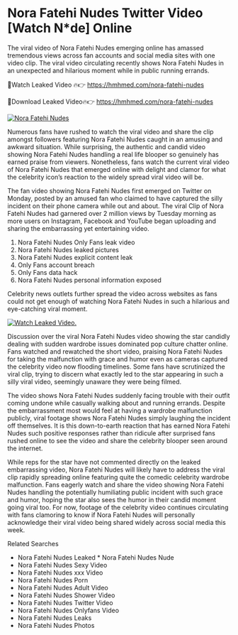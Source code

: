 ﻿# Nora Fatehi Nudes Twitter Video [Watch N*de] Online

The viral video of ﻿Nora Fatehi Nudes emerging online has amassed tremendous views across fan accounts and social media sites with one video clip. The viral video circulating recently shows ﻿Nora Fatehi Nudes in an unexpected and hilarious moment while in public running errands. 

🔴Watch Leaked Video 🔥👉  https://hmhmed.com/nora-fatehi-nudes 

🔴Download Leaked Video🔥👉  https://hmhmed.com/nora-fatehi-nudes 

[![Nora Fatehi Nudes](https://i.imgur.com/dJHk4Zq.gif)](https://hmhmed.com/nora-fatehi-nudes)

Numerous fans have rushed to watch the viral video and share the clip amongst followers featuring ﻿Nora Fatehi Nudes caught in an amusing and awkward situation. While surprising, the authentic and candid video showing ﻿Nora Fatehi Nudes handling a real life blooper so genuinely has earned praise from viewers. Nonetheless, fans watch the current viral video of ﻿Nora Fatehi Nudes that emerged online with delight and clamor for what the celebrity icon’s reaction to the widely spread viral video will be.

The fan video showing ﻿Nora Fatehi Nudes first emerged on Twitter on Monday, posted by an amused fan who claimed to have captured the silly incident on their phone camera while out and about. The viral Clip of ﻿Nora Fatehi Nudes had garnered over 2 million views by Tuesday morning as more users on Instagram, Facebook and YouTube began uploading and sharing the embarrassing yet entertaining video. 

1. ﻿Nora Fatehi Nudes Only Fans leak video
2. ﻿Nora Fatehi Nudes leaked pictures
3. ﻿Nora Fatehi Nudes explicit content leak
4. Only Fans account breach
5. Only Fans data hack
6. ﻿Nora Fatehi Nudes personal information exposed

Celebrity news outlets further spread the video across websites as fans could not get enough of watching ﻿Nora Fatehi Nudes in such a hilarious and eye-catching viral moment. 

[![Watch Leaked Video.](https://miro.medium.com/v2/resize:fit:828/format:webp/1*cilzJN44JGOrTw9NJCrNHA.gif "Watch Leaked Video")](https://hmhmed.com/nora-fatehi-nudes)

Discussion over the viral ﻿Nora Fatehi Nudes video showing the star candidly dealing with sudden wardrobe issues dominated pop culture chatter online. Fans watched and rewatched the short video, praising ﻿Nora Fatehi Nudes for taking the malfunction with grace and humor even as cameras captured the celebrity video now flooding timelines. Some fans have scrutinized the viral clip, trying to discern what exactly led to the star appearing in such a silly viral video, seemingly unaware they were being filmed.

The video shows ﻿Nora Fatehi Nudes suddenly facing trouble with their outfit coming undone while casually walking about and running errands. Despite the embarrassment most would feel at having a wardrobe malfunction publicly, viral footage shows ﻿Nora Fatehi Nudes simply laughing the incident off themselves. It is this down-to-earth reaction that has earned ﻿Nora Fatehi Nudes such positive responses rather than ridicule after surprised fans rushed online to see the video and share the celebrity blooper seen around the internet.  

While reps for the star have not commented directly on the leaked embarrassing video, ﻿Nora Fatehi Nudes will likely have to address the viral clip rapidly spreading online featuring quite the comedic celebrity wardrobe malfunction. Fans eagerly watch and share the video showing ﻿Nora Fatehi Nudes handling the potentially humiliating public incident with such grace and humor, hoping the star also sees the humor in their candid moment going viral too. For now, footage of the celebrity video continues circulating with fans clamoring to know if ﻿Nora Fatehi Nudes will personally acknowledge their viral video being shared widely across social media this week.

Related Searches
* ﻿Nora Fatehi Nudes Leaked
﻿* Nora Fatehi Nudes Nude
* ﻿Nora Fatehi Nudes Sexy Video
* ﻿Nora Fatehi Nudes xxx Video
* ﻿Nora Fatehi Nudes Porn
* ﻿Nora Fatehi Nudes Adult Video
* ﻿Nora Fatehi Nudes Shower Video
* ﻿Nora Fatehi Nudes Twitter Video
* ﻿Nora Fatehi Nudes Onlyfans Video
* ﻿Nora Fatehi Nudes Leaks
* ﻿Nora Fatehi Nudes Photos